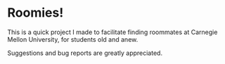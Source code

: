 # Roomies!

This is a quick project I made to facilitate finding roommates at Carnegie Mellon University, for students old and anew.

Suggestions and bug reports are greatly appreciated.
